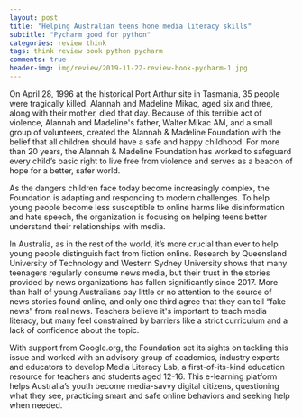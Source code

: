 ```yaml
---  
layout: post  
title: "Helping Australian teens hone media literacy skills"  
subtitle: "Pycharm good for python"  
categories: review think
tags: think review book python pycharm   
comments: true  
header-img: img/review/2019-11-22-review-book-pycharm-1.jpg  
---  
```

  
On April 28, 1996 at the historical Port Arthur site in Tasmania, 35 people were tragically killed. Alannah and Madeline Mikac, aged six and three, along with their mother, died that day. Because of this terrible act of violence, Alannah and Madeline's father, Walter Mikac AM, and a small group of volunteers, created the Alannah & Madeline Foundation with the belief that all children should have a safe and happy childhood. For more than 20 years, the Alannah & Madeline Foundation has worked to safeguard every child’s basic right to live free from violence and serves as a beacon of hope for a better, safer world. 

As the dangers children face today become increasingly complex, the Foundation is adapting and responding to modern challenges. To help young people become less susceptible to online harms like disinformation and hate speech, the organization is focusing on helping teens better understand their relationships with media.

In Australia, as in the rest of the world, it’s more crucial than ever to help young people distinguish fact from fiction online. Research by Queensland University of Technology and Western Sydney University shows that many teenagers regularly consume news media, but their trust in the stories provided by news organizations has fallen significantly since 2017. More than half of young Australians pay little or no attention to the source of news stories found online, and only one third agree that they can tell “fake news” from real news. Teachers believe it's important to teach media literacy, but many feel constrained by barriers like a strict curriculum and a lack of confidence about the topic. 

With support from Google.org, the Foundation set its sights on tackling this issue and worked with an advisory group of academics, industry experts and educators to develop Media Literacy Lab, a first-of-its-kind education resource for teachers and students aged 12-16. This e-learning platform helps Australia’s youth become media-savvy digital citizens, questioning what they see, practicing smart and safe online behaviors and seeking help when needed. 

